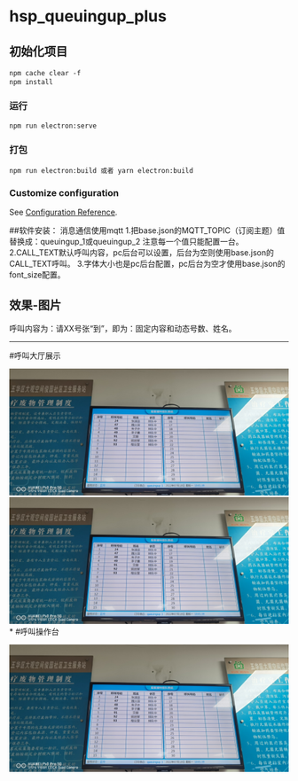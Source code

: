 # hsp_queuingup_plus

## 初始化项目
```
npm cache clear -f
npm install
```

### 运行
```
npm run electron:serve
```

### 打包
```
npm run electron:build 或者 yarn electron:build
```

### Customize configuration
See [Configuration Reference](https://cli.vuejs.org/config/).

##软件安装：
消息通信使用mqtt
1.把base.json的MQTT_TOPIC（订阅主题）值替换成：queuingup_1或queuingup_2 注意每一个值只能配置一台。
2.CALL_TEXT默认呼叫内容，pc后台可以设置，后台为空则使用base.json的CALL_TEXT呼叫。
3.字体大小也是pc后台配置，pc后台为空才使用base.json的font_size配置。

## 效果-图片
呼叫内容为：请XX号张“到”，即为：固定内容和动态号数、姓名。
***

#呼叫大厅展示

![Image text](https://github.com/huanglishi/electron_queuingup/blob/main/demo_img.jpg)
![大厅展示](https://github.com/huanglishi/electron_queuingup/blob/main/demo_img.jpg)
*
#呼叫操作台

![Image text](https://github.com/huanglishi/electron_queuingup/blob/main/demo2_img.jpg)

